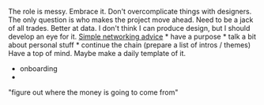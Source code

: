 The role is messy. Embrace it. Don't overcomplicate things with designers. The only question is who makes the project move ahead.
Need to be a jack of all trades. Better at data. I don't think I can produce design, but I should develop an eye for it.
[Simple networking advice](https://dailyproductprep.com/blog/4-tips-to-network-effectively)
	* have a purpose
	* talk a bit about personal stuff
	* continue the chain (prepare a list of intros / themes)
Have a top of mind. Maybe make a daily template of it.
* onboarding
* 

"figure out where the money is going to come from"
